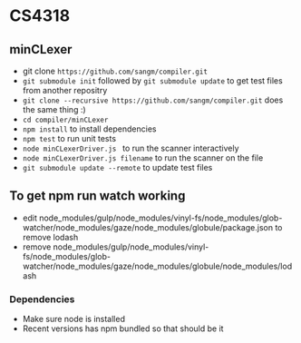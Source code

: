# CS4318

## minCLexer
+ git clone `https://github.com/sangm/compiler.git`
+ `git submodule init` followed by `git submodule update` to get test files from another repositry
+ `git clone --recursive https://github.com/sangm/compiler.git` does the same thing :)
+ `cd compiler/minCLexer`
+ `npm install` to install dependencies
+ `npm test` to run unit tests
+ `node minCLexerDriver.js ` to run the scanner interactively
+ `node minCLexerDriver.js filename` to run the scanner on the file
+ `git submodule update --remote` to update test files 

## To get npm run watch working
+ edit node_modules/gulp/node_modules/vinyl-fs/node_modules/glob-watcher/node_modules/gaze/node_modules/globule/package.json to remove lodash
+ remove node_modules/gulp/node_modules/vinyl-fs/node_modules/glob-watcher/node_modules/gaze/node_modules/globule/node_modules/lodash

### Dependencies
+ Make sure node is installed
+ Recent versions has npm bundled so that should be it

